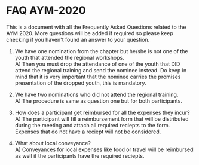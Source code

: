 # FAQ AYM-2020
This is a document with all the Frequently Asked Questions related to the AYM 2020. More questions will be added if required so please keep checking if you haven't found an answer to your question.


1) We have one nomination from the chapter but he/she is not one of the youth that attended the regional workshops.<br/>A) Then you must drop the attendance of one of the youth that DID attend the regional training and send the nominee instead. Do keep in mind that it is very important that the nominee carries the promises presentation of the dropped youth, this is mandatory.

2) We have two nominations who did not attend the regional training.<br/>A) The procedure is same as question one but for both participants.

3) How does a participant get reimbursed for all the expenses they incur?<br/>A) The participant will fill a reimbursement form that will be distributed during the meeting and attach all required reciepts to the form. Expenses that do not have a reciept will not be considered.

4) What about local conveyance?<br/>A) Conveyances for local expenses like food or travel will be reimbursed as well if the participants have the required reciepts.

